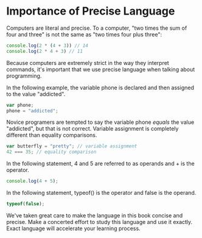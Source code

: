 # Importance of Precise Language

Computers are literal and precise. To a computer, "two times the sum of four and three" is not the same as "two times four plus three":

```javascript
console.log(2 * (4 + 3)) // 14
console.log(2 * 4 + 3) // 11
```

Because computers are extremely strict in the way they interpret commands, it's important that we use precise language when talking about programming.

In the following example, the variable phone is declared and then assigned to the value "addicted".

```javascript
var phone;
phone = "addicted";
```

Novice programers are tempted to say the variable phone *equals* the value "addicted", but that is not correct.  Variable assignment is completely different than equality comparisons.

```javascript
var butterfly = "pretty"; // variable assignment
42 === 35; // equality comparison
```

In the following statement, 4 and 5 are referred to as operands and + is the operator.

```javascript
console.log(4 + 5);
```

In the following statement, typeof() is the operator and false is the operand.

```javascript
typeof(false);
```

We've taken great care to make the language in this book concise and precise.  Make a concerted effort to study this language and use it exactly.  Exact language will accelerate your learning process.
